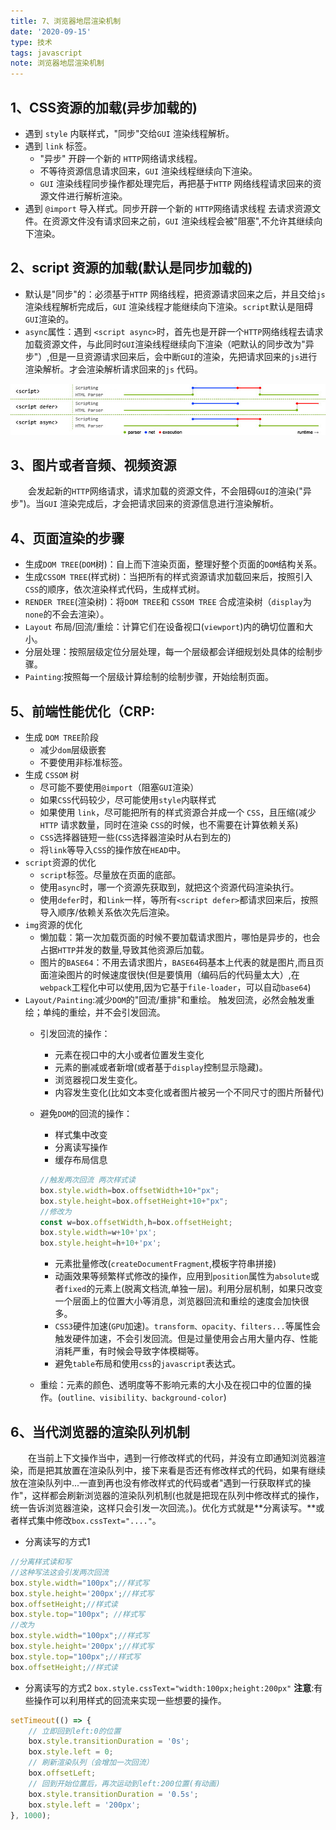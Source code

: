 ```yaml
---
title: 7、浏览器地层渲染机制
date: '2020-09-15'
type: 技术
tags: javascript
note: 浏览器地层渲染机制
---
```

## 1、CSS资源的加载(异步加载的)
+ 遇到 `style` 内联样式，"同步"交给`GUI` 渲染线程解析。
+ 遇到 `link` 标签。
    + "异步" 开辟一个新的 `HTTP`网络请求线程。
    + 不等待资源信息请求回来，`GUI` 渲染线程继续向下渲染。
    + `GUI` 渲染线程同步操作都处理完后，再把基于`HTTP` 网络线程请求回来的资源文件进行解析渲染。
+ 遇到 `@import` 导入样式。同步开辟一个新的 `HTTP`网络请求线程 去请求资源文件。在资源文件没有请求回来之前，`GUI` 渲染线程会被"阻塞",不允许其继续向下渲染。
## 2、script 资源的加载(默认是同步加载的)
+ 默认是"同步"的：必须基于`HTTP` 网络线程，把资源请求回来之后，并且交给`js` 渲染线程解析完成后，`GUI` 渲染线程才能继续向下渲染。`script`默认是阻碍`GUI`渲染的。
+ `async`属性：遇到 `<script async>`时，首先也是开辟一个`HTTP`网络线程去请求加载资源文件，与此同时`GUI`渲染线程继续向下渲染（吧默认的同步改为"异步"）,但是一旦资源请求回来后，会中断`GUI`的渲染，先把请求回来的`js`进行渲染解析。才会渲染解析请求回来的`js` 代码。
<img src="../../images/js/load-script.png" title="暂无图片"/>

## 3、图片或者音频、视频资源
&#8195;&#8195;会发起新的`HTTP`网络请求，请求加载的资源文件，不会阻碍`GUI`的渲染("异步")。当`GUI` 渲染完成后，才会把请求回来的资源信息进行渲染解析。
## 4、页面渲染的步骤
+ 生成`DOM TREE`(`DOM`树)：自上而下渲染页面，整理好整个页面的`DOM`结构关系。
+ 生成`CSSOM TREE`(样式树)：当把所有的样式资源请求加载回来后，按照引入`CSS`的顺序，依次渲染样式代码，生成样式树。
+ `RENDER TREE`(渲染树)：将`DOM TREE`和 `CSSOM TREE` 合成渲染树（`display`为`none`的不会去渲染）。
+ `Layout` 布局/回流/重绘：计算它们在设备视口(`viewport`)内的确切位置和大小。
+ 分层处理：按照层级定位分层处理，每一个层级都会详细规划处具体的绘制步骤。
+ `Painting`:按照每一个层级计算绘制的绘制步骤，开始绘制页面。

## 5、前端性能优化（CRP:
+ 生成 `DOM TREE`阶段
    + 减少`dom`层级嵌套
    + 不要使用非标准标签。
+ 生成 `CSSOM` 树
    + 尽可能不要使用`@import`（阻塞`GUI`渲染）
    + 如果`CSS`代码较少，尽可能使用`style`内联样式
    + 如果使用 `link`，尽可能把所有的样式资源合并成一个 `CSS`，且压缩(减少`HTTP` 请求数量，同时在渲染 `CSS`的时候，也不需要在计算依赖关系)
    + `CSS`选择器链短一些(`CSS`选择器渲染时从右到左的)
    + 将`link`等导入`CSS`的操作放在`HEAD`中。
+ `script`资源的优化
    + `script`标签。尽量放在页面的底部。
    + 使用`async`时，哪一个资源先获取到，就把这个资源代码渲染执行。
    + 使用`defer`时，和`link`一样，等所有`<script defer>`都请求回来后，按照导入顺序/依赖关系依次先后渲染。
+ `img`资源的优化
    + 懒加载：第一次加载页面的时候不要加载请求图片，哪怕是异步的，也会占据`HTTP`并发的数量,导致其他资源后加载。
    + 图片的`BASE64`：不用去请求图片，`BASE64`码基本上代表的就是图片,而且页面渲染图片的时候速度很快(但是要慎用（编码后的代码量太大）,在`webpack`工程化中可以使用,因为它基于`file-loader`，可以自动`base64`)
+ `Layout/Painting`:减少`DOM`的"回流/重排"和重绘。 触发回流，必然会触发重绘；单纯的重绘，并不会引发回流。
    + 引发回流的操作：
        + 元素在视口中的大小或者位置发生变化
        + 元素的删减或者新增(或者基于`display`控制显示隐藏)。
        + 浏览器视口发生变化。
        + 内容发生变化(比如文本变化或者图片被另一个不同尺寸的图片所替代)
    + 避免`DOM`的回流的操作：
        + 样式集中改变
        + 分离读写操作
        + 缓存布局信息
        ```js
        //触发两次回流 两次样式读
        box.style.width=box.offsetWidth+10+"px";
        box.style.height=box.offsetHeight+10+"px";
        //修改为
        const w=box.offsetWidth,h=box.offsetHeight;
        box.style.width=w+10+'px';
        box.style.height=h+10+'px';
        ```
        + 元素批量修改(`createDocumentFragment`,模板字符串拼接)
        + 动画效果等频繁样式修改的操作，应用到`position`属性为`absolute`或者`fixed`的元素上(脱离文档流,单独一层)。利用分层机制，如果只改变一个层面上的位置大小等消息，浏览器回流和重绘的速度会加快很多。
        + `CSS3`硬件加速(`GPU`加速)。`transform、opacity、filters...`等属性会触发硬件加速，不会引发回流。但是过量使用会占用大量内存、性能消耗严重，有时候会导致字体模糊等。
        + 避免`table`布局和使用`css`的`javascript`表达式。

    + 重绘：元素的颜色、透明度等不影响元素的大小及在视口中的位置的操作。(`outline、visibility、background-color`)
## 6、当代浏览器的渲染队列机制
&#8195;&#8195;在当前上下文操作当中，遇到一行修改样式的代码，并没有立即通知浏览器渲染，而是把其放置在渲染队列中，接下来看是否还有修改样式的代码，如果有继续放在渲染队列中...一直到再也没有修改样式的代码或者"遇到一行获取样式的操作"，这样都会刷新浏览器的渲染队列机制(也就是把现在队列中修改样式的操作，统一告诉浏览器渲染，这样只会引发一次回流。)。优化方式就是**分离读写。**或者样式集中修改`box.cssText="...."`。
+ 分离读写的方式1
```js
//分离样式读和写
//这种写法这会引发两次回流
box.style.width="100px";//样式写
box.style.height='200px';//样式写
box.offsetHeight;//样式读
box.style.top="100px"; //样式写
//改为
box.style.width="100px";//样式写
box.style.height='200px';//样式写
box.style.top="100px";//样式写
box.offsetHeight;//样式读
```

+ 分离读写的方式2
`box.style.cssText="width:100px;height:200px"`
**注意**:有些操作可以利用样式的回流来实现一些想要的操作。
```js
setTimeout(() => {
    // 立即回到left:0的位置
    box.style.transitionDuration = '0s';
    box.style.left = 0;
    // 刷新渲染队列（会增加一次回流）
    box.offsetLeft;
    // 回到开始位置后，再次运动到left:200位置(有动画)
    box.style.transitionDuration = '0.5s';
    box.style.left = '200px';
}, 1000);
```
